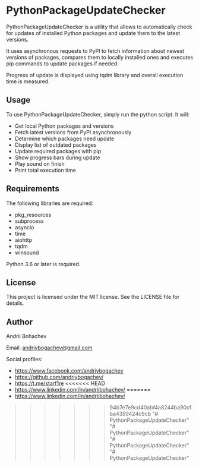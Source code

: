 # PythonPackageUpdateChecker

PythonPackageUpdateChecker is a utility that allows to automatically check for updates of installed Python packages and update them to the latest versions.

It uses asynchronous requests to PyPI to fetch information about newest versions of packages, compares them to locally installed ones and executes pip commands to update packages if needed.

Progress of update is displayed using tqdm library and overall execution time is measured.

## Usage

To use PythonPackageUpdateChecker, simply run the python script. It will:

- Get local Python packages and versions
- Fetch latest versions from PyPI asynchronously 
- Determine which packages need update
- Display list of outdated packages
- Update required packages with pip
- Show progress bars during update
- Play sound on finish
- Print total execution time

## Requirements

The following libraries are required:

- pkg_resources
- subprocess
- asyncio
- time
- aiohttp
- tqdm
- winsound

Python 3.6 or later is required.

## License

This project is licensed under the MIT license. See the LICENSE file for details.

## Author

Andrii Bohachev

Email: andriybogachev@gmail.com

Social profiles:
- https://www.facebook.com/andriybogachev
- https://github.com/andriybogachev/  
- https://t.me/starf1re
<<<<<<< HEAD
- https://www.linkedin.com/in/andriibohachev/
=======
- https://www.linkedin.com/in/andriibohachev/
>>>>>>> 94b7e7e9cd40abf4a8244ba90cfba4359424c9cb
"# PythonPackageUpdateChecker" 
"# PythonPackageUpdateChecker" 
"# PythonPackageUpdateChecker" 
"# PythonPackageUpdateChecker" 

